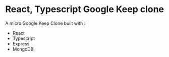 # React, Typescript Google Keep clone

A micro Google Keep Clone built with :

* React
* Typescript
* Express
* MongoDB